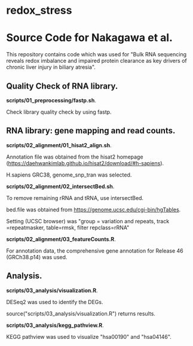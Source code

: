 # redox_stress

# Source Code for Nakagawa et al.

This repository contains code which was used for "Bulk RNA sequencing reveals redox imbalance and impaired protein clearance as key drivers of chronic liver injury in biliary atresia". 

## Quality Check of RNA library. 

**scripts/01_preprocessing/fastp.sh**. 

Check library quality check by using fastp. 

## RNA library: gene mapping and read counts. 

**scripts/02_alignment/01_hisat2_align.sh**. 

Annotation file was obtained from the hisat2 homepage (https://daehwankimlab.github.io/hisat2/download/#h-sapiens). 

H.sapiens GRC38, genome_snp_tran was selected. 
 
 

**scripts/02_alignment/02_intersectBed.sh**. 

To remove remaining rRNA and tRNA, use intersectBed. 

bed.file was obtained from https://genome.ucsc.edu/cgi-bin/hgTables.

Setting (UCSC browser) was "group = variation and repeats, track =repeatmasker, table=rmsk, filter repclass=rRNA"
 
 
**scripts/02_alignment/03_featureCounts.R**. 

For annotation data, the comprehensive gene annotation for Release 46 (GRCh38.p14) was used. 


## Analysis. 

**scripts/03_analysis/visualization.R**. 

DESeq2 was used to identify the DEGs.

source("scripts/03_analysis/visualization.R") returns results. 


**scripts/03_analysis/kegg_pathview.R**. 

KEGG pathview was used to visualize "hsa00190" and "hsa04146".
